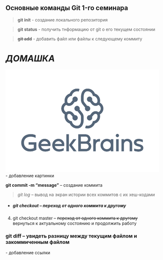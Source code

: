 ## Основные команды Git 1-го семинара

> **git init** - создание локального репозитория

> **git status** - получить тнформацию от git о его текущем состоянии

>~~**git add**~~ - добавить файл или файлы к следующему коммиту

# *ДОМАШКА*

![](1-3.png) - добавление картинки

**git commit -m “message”** – создание коммита

> _git log_ – вывод на экран истории всех коммитов с их хеш-кодами

* ##### *git checkout* – переход от одного коммита к другому

4. git checkout master – ~~переход от одного коммита к другому~~ вернуться к актуальному состоянию и продолжить работу

### **git diff** – увидеть разницу между текущим файлом и закоммиченным файлом

[](https://get.wallhere.com/photo/1920x1080-px-mountain-nature-river-rock-645757.jpg) - добавление ссылки